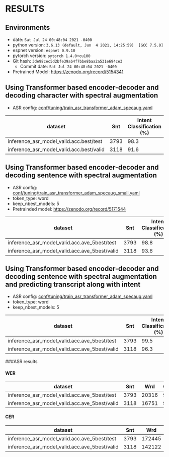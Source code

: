 <!-- Generated by ./scripts/utils/show_asr_result.sh -->
# RESULTS

## Environments
- date: `Sat Jul 24 00:48:04 2021 -0400`
- python version: `3.6.13 (default, Jun  4 2021, 14:25:59)  [GCC 7.5.0]`
- espnet version: `espnet 0.9.10`
- pytorch version: `pytorch 1.4.0+cu100`
- Git hash: `3de98cec5d2bfe39ab4f7bbe8baa2a531e694ce3`
  - Commit date: `Sat Jul 24 00:48:04 2021 -0400`
- Pretrained Model: https://zenodo.org/record/5154341 

## Using Transformer based encoder-decoder and decoding character with spectral augmentation 

- ASR config: [conf/tuning/train_asr_transformer_adam_specaug.yaml](conf/tuning/train_asr_transformer_adam_specaug.yaml)

|dataset|Snt|Intent Classification (%)|
|---|---|---|
|inference_asr_model_valid.acc.best/test|3793|98.3|
|inference_asr_model_valid.acc.best/valid|3118|91.6|

## Using Transformer based encoder-decoder and decoding sentence with spectral augmentation
- ASR config: [conf/tuning/train_asr_transformer_adam_specaug_small.yaml](conf/tuning/train_asr_transformer_adam_specaug_small.yaml)
- token_type: word
- keep_nbest_models: 5
- Pretrainded model: https://zenodo.org/record/5171544

|dataset|Snt|Intent Classification (%)|
|---|---|---|
|inference_asr_model_valid.acc.ave_5best/test|3793|98.8|
|inference_asr_model_valid.acc.ave_5best/valid|3118|93.6|


## Using Transformer based encoder-decoder and decoding sentence with spectral augmentation and predicting transcript along with intent
- ASR config: [conf/tuning/train_asr_transformer_adam_specaug.yaml](conf/tuning/train_asr_transformer_adam_specaug.yaml)
- token_type: word
- keep_nbest_models: 5

|dataset|Snt|Intent Classification (%)|
|---|---|---|
|inference_asr_model_valid.acc.ave_5best/test|3793|99.5|
|inference_asr_model_valid.acc.ave_5best/valid|3118|96.3|

###ASR results

#### WER

|dataset|Snt|Wrd|Corr|Sub|Del|Ins|Err|S.Err|
|---|---|---|---|---|---|---|---|---|
|inference_asr_model_valid.acc.ave_5best/test|3793|20316|99.7|0.2|0.1|0.1|0.5|1.5|
|inference_asr_model_valid.acc.ave_5best/valid|3118|16751|97.6|1.9|0.5|0.4|2.8|5.5|

#### CER

|dataset|Snt|Wrd|Corr|Sub|Del|Ins|Err|S.Err|
|---|---|---|---|---|---|---|---|---|
|inference_asr_model_valid.acc.ave_5best/test|3793|172445|99.9|0.1|0.1|0.1|0.2|1.5|
|inference_asr_model_valid.acc.ave_5best/valid|3118|142122|98.8|0.7|0.5|0.4|1.5|5.5|